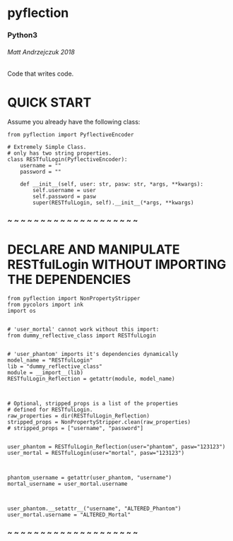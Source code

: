 # pyflection 
### Python3
###### Matt Andrzejczuk 2018
Code that writes code.



# QUICK START
Assume you already have the following class:
```
from pyflection import PyflectiveEncoder

# Extremely Simple Class.
# only has two string properties.
class RESTfulLogin(PyflectiveEncoder):
    username = ""
    password = ""

    def __init__(self, user: str, pasw: str, *args, **kwargs):
        self.username = user
        self.password = pasw
        super(RESTfulLogin, self).__init__(*args, **kwargs)
```

### ~ ~ ~ ~ ~ ~ ~ ~ ~ ~ ~ ~ ~ ~ ~ ~ ~ ~ ~ ~


# DECLARE AND MANIPULATE RESTfulLogin WITHOUT IMPORTING THE DEPENDENCIES
```
from pyflection import NonPropertyStripper
from pycolors import ink
import os


# 'user_mortal' cannot work without this import:
from dummy_reflective_class import RESTfulLogin


# 'user_phantom' imports it's dependencies dynamically
model_name = "RESTfulLogin"
lib = "dummy_reflective_class"
module = __import__(lib)
RESTfulLogin_Reflection = getattr(module, model_name)



# Optional, stripped_props is a list of the properties
# defined for RESTfulLogin.
raw_properties = dir(RESTfulLogin_Reflection)
stripped_props = NonPropertyStripper.clean(raw_properties)
# stripped_props = ["username", "password"]


user_phantom = RESTfulLogin_Reflection(user="phantom", pasw="123123")
user_mortal = RESTfulLogin(user="mortal", pasw="123123")



phantom_username = getattr(user_phantom, "username")
mortal_username = user_mortal.username



user_phantom.__setattr__("username", "ALTERED_Phantom")
user_mortal.username = "ALTERED_Mortal"
```

### ~ ~ ~ ~ ~ ~ ~ ~ ~ ~ ~ ~ ~ ~ ~ ~ ~ ~ ~ ~
